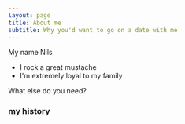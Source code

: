 ```yaml
---
layout: page
title: About me
subtitle: Why you'd want to go on a date with me
---
```


My name Nils 

- I rock a great mustache
- I'm extremely loyal to my family

What else do you need?

### my history
